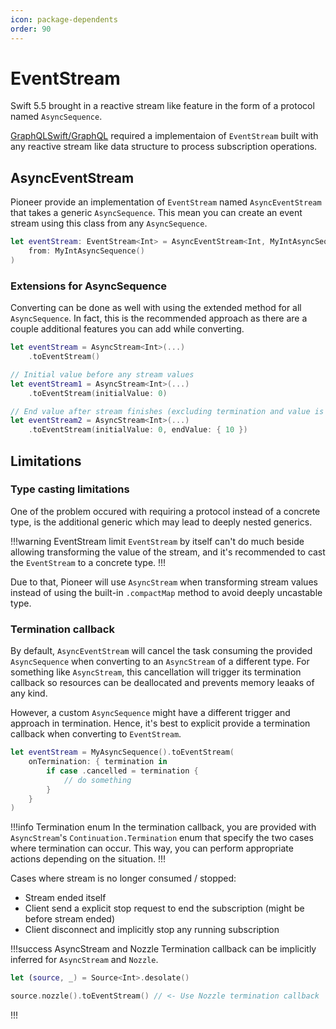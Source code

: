 ```yaml
---
icon: package-dependents
order: 90
---
```


# EventStream

Swift 5.5 brought in a reactive stream like feature in the form of a protocol named `AsyncSequence`.

[GraphQLSwift/GraphQL](https://github.com/GraphQLSwift/GraphQL) required a implementaion of `EventStream` built with any reactive stream like data structure to process subscription operations.

## AsyncEventStream

Pioneer provide an implementation of `EventStream` named `AsyncEventStream` that takes a generic `AsyncSequence`. This mean you can create an event stream using this class from any `AsyncSequence`.

```swift
let eventStream: EventStream<Int> = AsyncEventStream<Int, MyIntAsyncSequence>(
    from: MyIntAsyncSequence()
)
```

### Extensions for AsyncSequence

Converting can be done as well with using the extended method for all `AsyncSequence`. In fact, this is the recommended approach as there are a couple additional features you can add while converting.

```swift
let eventStream = AsyncStream<Int>(...)
    .toEventStream()

// Initial value before any stream values
let eventStream1 = AsyncStream<Int>(...)
    .toEventStream(initialValue: 0)

// End value after stream finishes (excluding termination and value is lazily loaded; hence the function there)
let eventStream2 = AsyncStream<Int>(...)
    .toEventStream(initialValue: 0, endValue: { 10 })
```

## Limitations

### Type casting limitations

One of the problem occured with requiring a protocol instead of a concrete type, is the additional generic which may lead to deeply nested generics.

!!!warning EventStream limit
`EventStream` by itself can't do much beside allowing transforming the value of the stream, and it's recommended to cast the `EventStream` to a concrete type.
!!!

Due to that, Pioneer will use `AsyncStream` when transforming stream values instead of using the built-in `.compactMap` method to avoid deeply uncastable type.

### Termination callback

By default, `AsyncEventStream` will cancel the task consuming the provided `AsyncSequence` when converting to an `AsyncStream` of a different type. For something like `AsyncStream`, this cancellation will trigger its termination callback so resources can be deallocated and prevents memory leaaks of any kind.

However, a custom `AsyncSequence` might have a different trigger and approach in termination. Hence, it's best to explicit provide a termination callback when converting to `EventStream`.

```swift
let eventStream = MyAsyncSequence().toEventStream(
    onTermination: { termination in
        if case .cancelled = termination {
            // do something
        }
    }
)
```

!!!info Termination enum
In the termination callback, you are provided with `AsyncStream`'s `Continuation.Termination` enum that specify the two cases where termination can occur. This way, you can perform appropriate actions depending on the situation.
!!!

Cases where stream is no longer consumed / stopped:

- Stream ended itself
- Client send a explicit stop request to end the subscription (might be before stream ended)
- Client disconnect and implicitly stop any running subscription

!!!success AsyncStream and Nozzle
Termination callback can be implicitly inferred for `AsyncStream` and `Nozzle`.

```swift
let (source, _) = Source<Int>.desolate()

source.nozzle().toEventStream() // <- Use Nozzle termination callback
```

!!!
